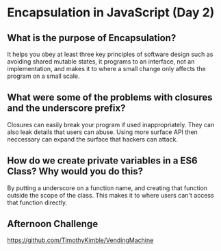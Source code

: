 # Encapsulation in JavaScript (Day 2)

## What is the purpose of Encapsulation?
It helps you obey at least three key principles of software design such as avoiding shared mutable states, it programs to an interface, not an implementation, and makes it to where a small change only affects the program on a small scale. 

## What were some of the problems with closures and the underscore prefix?
Closures can easily break your program if used inappropriately. They can also leak details that users can abuse. Using more surface API then neccessary can expand the surface that hackers can attack.

## How do we create private variables in a ES6 Class? Why would you do this?
By putting a underscore on a function name, and creating that function outside the scope of the class. This makes it to where users can't access that function directly. 

## Afternoon Challenge

https://github.com/TimothyKimble/VendingMachine